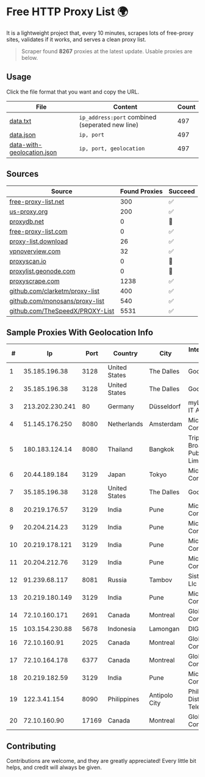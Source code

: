 
# Free HTTP Proxy List 🌍

It is a lightweight project that, every 10 minutes, scrapes lots of free-proxy sites, validates if it works, and serves a clean proxy list.


> Scraper found **8267** proxies at the latest update. Usable proxies are below.

## Usage

Click the file format that you want and copy the URL.


|File|Content|Count|
|----|-------|-----|
|[data.txt](https://raw.githubusercontent.com/themiralay/Proxy-List-World/master/data.txt)|`ip_address:port` combined (seperated new line)|497|
|[data.json](https://raw.githubusercontent.com/themiralay/Proxy-List-World/master/data.json)|`ip, port`|497|
|[data-with-geolocation.json](https://raw.githubusercontent.com/themiralay/Proxy-List-World/master/data-with-geolocation.json)|`ip, port, geolocation`|497|

## Sources

|Source|Found Proxies|Succeed|
|------|-------------|-------|
|[free-proxy-list.net](https://free-proxy-list.net)|300|✅|
|[us-proxy.org](https://www.us-proxy.org)|200|✅|
|[proxydb.net](http://proxydb.net)|0|🚫|
|[free-proxy-list.com](https://free-proxy-list.com/?page=&port=&type%5B%5D=http&type%5B%5D=https&up_time=0&search=Search)|0|✅|
|[proxy-list.download](https://www.proxy-list.download/HTTP)|26|✅|
|[vpnoverview.com](https://vpnoverview.com/privacy/anonymous-browsing/free-proxy-servers)|32|✅|
|[proxyscan.io](https://www.proxyscan.io)|0|🚫|
|[proxylist.geonode.com](https://proxylist.geonode.com/api/proxy-list?limit=300&page=1&sort_by=lastChecked&sort_type=desc&protocols=http,https)|0|🚫|
|[proxyscrape.com](https://api.proxyscrape.com/v2/?request=displayproxies&protocol=http&timeout=10000&country=all&ssl=all&anonymity=all)|1238|✅|
|[github.com/clarketm/proxy-list](https://raw.githubusercontent.com/clarketm/proxy-list/master/proxy-list-raw.txt)|400|✅|
|[github.com/monosans/proxy-list](https://raw.githubusercontent.com/monosans/proxy-list/main/proxies/http.txt)|540|✅|
|[github.com/TheSpeedX/PROXY-List](https://raw.githubusercontent.com/TheSpeedX/PROXY-List/master/http.txt)|5531|✅|


## Sample Proxies With Geolocation Info

|#|Ip|Port|Country|City|Internet Service Provider|
|-|--|----|-------|----|-------------------------|
|1|35.185.196.38|3128|United States|The Dalles|Google LLC|
|2|35.185.196.38|3128|United States|The Dalles|Google LLC|
|3|213.202.230.241|80|Germany|Düsseldorf|myLoc managed IT AG|
|4|51.145.176.250|8080|Netherlands|Amsterdam|Microsoft Corporation|
|5|180.183.124.14|8080|Thailand|Bangkok|Triple T Broadband Public Company Limited|
|6|20.44.189.184|3129|Japan|Tokyo|Microsoft Corporation|
|7|35.185.196.38|3128|United States|The Dalles|Google LLC|
|8|20.219.176.57|3129|India|Pune|Microsoft Corporation|
|9|20.204.214.23|3129|India|Pune|Microsoft Corporation|
|10|20.219.178.121|3129|India|Pune|Microsoft Corporation|
|11|20.204.212.76|3129|India|Pune|Microsoft Corporation|
|12|91.239.68.117|8081|Russia|Tambov|Sistemy Svyazi Llc|
|13|20.219.180.149|3129|India|Pune|Microsoft Corporation|
|14|72.10.160.171|2691|Canada|Montreal|GloboTech Communications|
|15|103.154.230.88|5678|Indonesia|Lamongan|DIGITNET|
|16|72.10.160.91|2025|Canada|Montreal|GloboTech Communications|
|17|72.10.164.178|6377|Canada|Montreal|GloboTech Communications|
|18|20.219.182.59|3129|India|Pune|Microsoft Corporation|
|19|122.3.41.154|8090|Philippines|Antipolo City|Philippine Long Distance Telephone Co.|
|20|72.10.160.90|17169|Canada|Montreal|GloboTech Communications|



## Contributing

Contributions are welcome, and they are greatly appreciated! Every
little bit helps, and credit will always be given.

